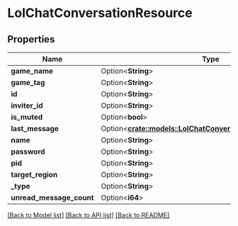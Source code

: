 # LolChatConversationResource

## Properties

Name | Type | Description | Notes
------------ | ------------- | ------------- | -------------
**game_name** | Option<**String**> |  | [optional]
**game_tag** | Option<**String**> |  | [optional]
**id** | Option<**String**> |  | [optional]
**inviter_id** | Option<**String**> |  | [optional]
**is_muted** | Option<**bool**> |  | [optional]
**last_message** | Option<[**crate::models::LolChatConversationMessageResource**](LolChatConversationMessageResource.md)> |  | [optional]
**name** | Option<**String**> |  | [optional]
**password** | Option<**String**> |  | [optional]
**pid** | Option<**String**> |  | [optional]
**target_region** | Option<**String**> |  | [optional]
**_type** | Option<**String**> |  | [optional]
**unread_message_count** | Option<**i64**> |  | [optional]

[[Back to Model list]](../README.md#documentation-for-models) [[Back to API list]](../README.md#documentation-for-api-endpoints) [[Back to README]](../README.md)


